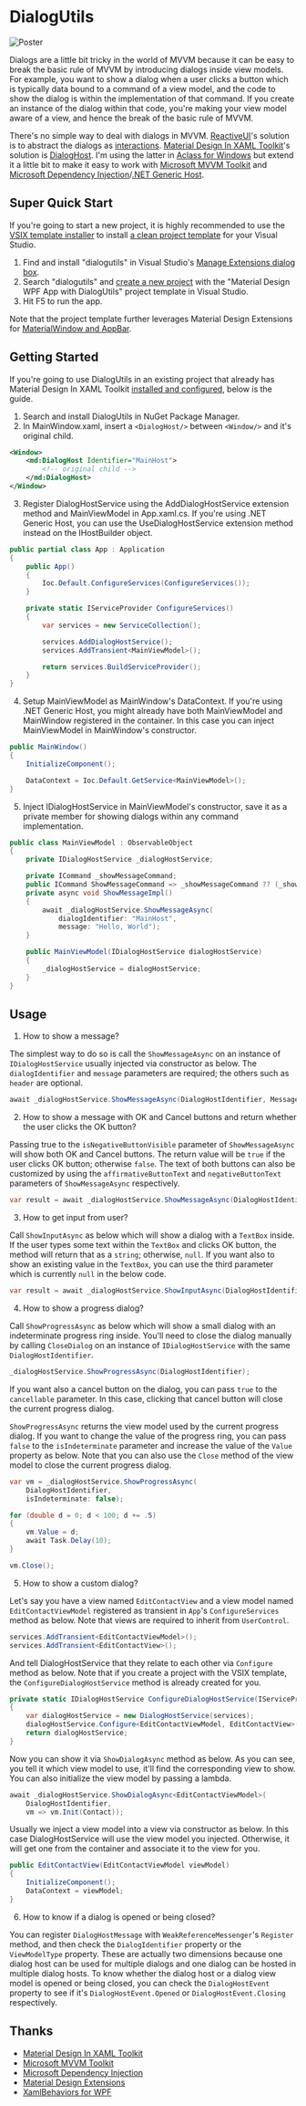 # DialogUtils

![Poster](https://github.com/allenlooplee/DialogUtils/blob/main/docs/images/poster.png)

Dialogs are a little bit tricky in the world of MVVM because it can be easy to break the basic rule of MVVM by introducing dialogs inside view models. For example, you want to show a dialog when a user clicks a button which is typically data bound to a command of a view model, and the code to show the dialog is within the implementation of that command. If you create an instance of the dialog within that code, you're making your view model aware of a view, and hence the break of the basic rule of MVVM.

There's no simple way to deal with dialogs in MVVM. [ReactiveUI](https://www.reactiveui.net/)'s solution is to abstract the dialogs as [interactions](https://www.reactiveui.net/docs/handbook/interactions/). [Material Design In XAML Toolkit](http://materialdesigninxaml.net/)'s solution is [DialogHost](https://github.com/MaterialDesignInXAML/MaterialDesignInXamlToolkit/wiki/Dialogs). I'm using the latter in [Aclass for Windows](https://www.aketang.cn/) but extend it a little bit to make it easy to work with [Microsoft MVVM Toolkit](https://docs.microsoft.com/en-us/windows/communitytoolkit/mvvm/introduction) and [Microsoft Dependency Injection](https://docs.microsoft.com/en-us/dotnet/core/extensions/dependency-injection)/[.NET Generic Host](https://docs.microsoft.com/en-us/dotnet/core/extensions/generic-host).

## Super Quick Start

If you're going to start a new project, it is highly recommended to use the [VSIX template installer](https://marketplace.visualstudio.com/items?itemName=allenlooplee.dialogutils) to install [a clean project template](https://github.com/allenlooplee/DialogUtils/tree/main/DialogUtilsProjectTemplate) for your Visual Studio.

1. Find and install "dialogutils" in Visual Studio's [Manage Extensions dialog box](https://docs.microsoft.com/en-us/visualstudio/ide/finding-and-using-visual-studio-extensions?view=vs-2019).
2. Search "dialogutils" and [create a new project](https://docs.microsoft.com/en-us/visualstudio/ide/create-new-project?view=vs-2019) with the "Material Design WPF App with DialogUtils" project template in Visual Studio.
3. Hit F5 to run the app.

Note that the project template further leverages Material Design Extensions for [MaterialWindow and AppBar](https://spiegelp.github.io/MaterialDesignExtensions/#documentation/materialwindow).

## Getting Started

If you're going to use DialogUtils in an existing project that already has Material Design In XAML Toolkit [installed and configured](https://github.com/MaterialDesignInXAML/MaterialDesignInXamlToolkit/wiki/Getting-Started), below is the guide.

1. Search and install DialogUtils in NuGet Package Manager.
2. In MainWindow.xaml, insert a `<DialogHost/>` between `<Window/>` and it's original child.

```XML
<Window>
    <md:DialogHost Identifier="MainHost">
        <!-- original child -->
    </md:DialogHost>
</Window>
```

3. Register DialogHostService using the AddDialogHostService extension method and MainViewModel in App.xaml.cs. If you're using .NET Generic Host, you can use the UseDialogHostService extension method instead on the IHostBuilder object.

```C#
public partial class App : Application
{
    public App()
    {
        Ioc.Default.ConfigureServices(ConfigureServices());
    }

    private static IServiceProvider ConfigureServices()
    {
        var services = new ServiceCollection();

        services.AddDialogHostService();
        services.AddTransient<MainViewModel>();

        return services.BuildServiceProvider();
    }
}
```

4. Setup MainViewModel as MainWindow's DataContext. If you're using .NET Generic Host, you might already have both MainViewModel and MainWindow registered in the container. In this case you can inject MainViewModel in MainWindow's constructor.

```C#
public MainWindow()
{
    InitializeComponent();

    DataContext = Ioc.Default.GetService<MainViewModel>();
}
```

5. Inject IDialogHostService in MainViewModel's constructor, save it as a private member for showing dialogs within any command implementation.

```C#
public class MainViewModel : ObservableObject
{
    private IDialogHostService _dialogHostService;

    private ICommand _showMessageCommand;
    public ICommand ShowMessageCommand => _showMessageCommand ?? (_showMessageCommand = new RelayCommand(ShowMessageImpl));
    private async void ShowMessageImpl()
    {
        await _dialogHostService.ShowMessageAsync(
            dialogIdentifier: "MainHost",
            message: "Hello, World");
    }

    public MainViewModel(IDialogHostService dialogHostService)
    {
        _dialogHostService = dialogHostService;
    }
}
```

## Usage

1. How to show a message?

The simplest way to do so is call the `ShowMessageAsync` on an instance of `IDialogHostService` usually injected via constructor as below. The `dialogIdentifier` and `message` parameters are required; the others such as `header` are optional.

```C#
await _dialogHostService.ShowMessageAsync(DialogHostIdentifier, Message);
```

2. How to show a message with OK and Cancel buttons and return whether the user clicks the OK button?

Passing true to the `isNegativeButtonVisible` parameter of `ShowMessageAsync` will show both OK and Cancel buttons. The return value will be `true` if the user clicks OK button; otherwise `false`. The text of both buttons can also be customized by using the `affirmativeButtonText` and `negativeButtonText` parameters of `ShowMessageAsync` respectively.

```C#
var result = await _dialogHostService.ShowMessageAsync(DialogHostIdentifier, Message, isNegativeButtonVisible: true);
```

3. How to get input from user?

Call `ShowInputAsync` as below which will show a dialog with a `TextBox` inside. If the user types some text within the `TextBox` and clicks OK button, the method will return that as a `string`; otherwise, `null`. If you want also to show an existing value in the `TextBox`, you can use the third parameter which is currently `null` in the below code.

```C#
var result = await _dialogHostService.ShowInputAsync(DialogHostIdentifier, Message, null, Header);
```

4. How to show a progress dialog?

Call `ShowProgressAsync` as below which will show a small dialog with an indeterminate progress ring inside. You'll need to close the dialog manually by calling `CloseDialog` on an instance of `IDialogHostService` with the same `DialogHostIdentifier`.

```C#
_dialogHostService.ShowProgressAsync(DialogHostIdentifier);
```
If you want also a cancel button on the dialog, you can pass `true` to the `cancellable` parameter. In this case, clicking that cancel button will close the current progress dialog.

`ShowProgressAsync` returns the view model used by the current progress dialog. If you want to change the value of the progress ring, you can pass `false` to the `isIndeterminate` parameter and increase the value of the `Value` property as below. Note that you can also use the `Close` method of the view model to close the current progress dialog.

```C#
var vm = _dialogHostService.ShowProgressAsync(
    DialogHostIdentifier,
    isIndeterminate: false);

for (double d = 0; d < 100; d += .5)
{
    vm.Value = d;
    await Task.Delay(10);
}

vm.Close();
```

5. How to show a custom dialog?

Let's say you have a view named `EditContactView` and a view model named `EditContactViewModel` registered as transient in `App`'s `ConfigureServices` method as below. Note that views are required to inherit from `UserControl`.

```C#
services.AddTransient<EditContactViewModel>();
services.AddTransient<EditContactView>();
```

And tell DialogHostService that they relate to each other via `Configure` method as below. Note that if you create a project with the VSIX template, the `ConfigureDialogHostService` method is already created for you.

```C#
private static IDialogHostService ConfigureDialogHostService(IServiceProvider services)
{
    var dialogHostService = new DialogHostService(services);
    dialogHostService.Configure<EditContactViewModel, EditContactView>();
    return dialogHostService;
}
```

Now you can show it via `ShowDialogAsync` method as below. As you can see, you tell it which view model to use, it'll find the corresponding view to show. You can also initialize the view model by passing a lambda.

```C#
await _dialogHostService.ShowDialogAsync<EditContactViewModel>(
    DialogHostIdentifier,
    vm => vm.Init(Contact));
```

Usually we inject a view model into a view via constructor as below. In this case DialogHostService will use the view model you injected. Otherwise, it will get one from the container and associate it to the view for you.

```C#
public EditContactView(EditContactViewModel viewModel)
{
    InitializeComponent();
    DataContext = viewModel;
}
```

6. How to know if a dialog is opened or being closed?

You can register `DialogHostMessage` with `WeakReferenceMessenger`'s `Register` method, and then check the `DialogIdentifier` property or the `ViewModelType` property. These are actually two dimensions because one dialog host can be used for multiple dialogs and one dialog can be hosted in multiple dialog hosts. To know whether the dialog host or a dialog view model is opened or being closed, you can check the `DialogHostEvent` property to see if it's `DialogHostEvent.Opened` or `DialogHostEvent.Closing` respectively.

## Thanks

* [Material Design In XAML Toolkit](https://github.com/MaterialDesignInXAML/MaterialDesignInXamlToolkit)
* [Microsoft MVVM Toolkit](https://github.com/windows-toolkit/WindowsCommunityToolkit/tree/main/Microsoft.Toolkit.Mvvm)
* [Microsoft Dependency Injection](https://github.com/dotnet/runtime/tree/main/src/libraries/Microsoft.Extensions.DependencyInjection)
* [Material Design Extensions](https://github.com/spiegelp/MaterialDesignExtensions)
* [XamlBehaviors for WPF](https://github.com/microsoft/XamlBehaviorsWpf)
